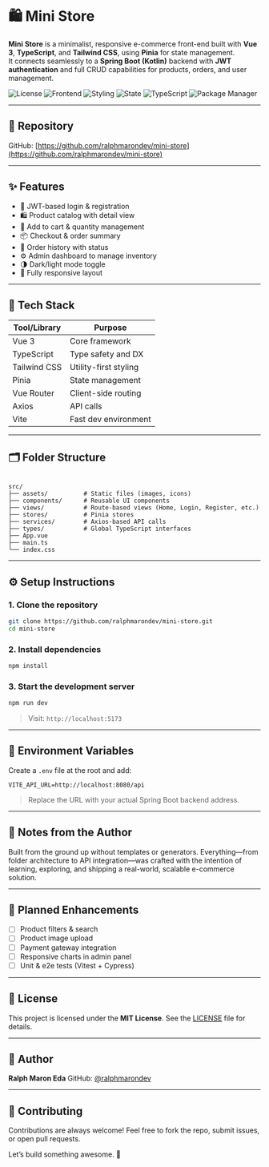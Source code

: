 # 🛍️ Mini Store

**Mini Store** is a minimalist, responsive e-commerce front-end built with **Vue 3**, **TypeScript**, and **Tailwind CSS**, using **Pinia** for state management.  
It connects seamlessly to a **Spring Boot (Kotlin)** backend with **JWT authentication** and full CRUD capabilities for products, orders, and user management.

![License](https://img.shields.io/badge/license-MIT-purple)
![Frontend](https://img.shields.io/badge/frontend-Vue%203-blue)
![Styling](https://img.shields.io/badge/styling-TailwindCSS-38bdf8)
![State](https://img.shields.io/badge/state--management-Pinia-f59e0b)
![TypeScript](https://img.shields.io/badge/language-TypeScript-3178c6)
![Package Manager](https://img.shields.io/badge/package%20manager-NPM-red)

---

## 🔗 Repository

GitHub: [https://github.com/ralphmarondev/mini-store](https://github.com/ralphmarondev/mini-store)

---

## ✨ Features

* 🔐 JWT-based login & registration
* 🛍️ Product catalog with detail view
* 🧺 Add to cart & quantity management
* 📦 Checkout & order summary
* 📜 Order history with status
* ⚙️ Admin dashboard to manage inventory
* 🌗 Dark/light mode toggle
* 📱 Fully responsive layout

---

## 🧱 Tech Stack

| Tool/Library    | Purpose                        |
|----------------|--------------------------------|
| Vue 3           | Core framework                 |
| TypeScript      | Type safety and DX             |
| Tailwind CSS    | Utility-first styling          |
| Pinia           | State management               |
| Vue Router      | Client-side routing            |
| Axios           | API calls                      |
| Vite            | Fast dev environment           |

---

## 🗂️ Folder Structure

```

src/
├── assets/          # Static files (images, icons)
├── components/      # Reusable UI components
├── views/           # Route-based views (Home, Login, Register, etc.)
├── stores/          # Pinia stores
├── services/        # Axios-based API calls
├── types/           # Global TypeScript interfaces
├── App.vue
├── main.ts
└── index.css

````

---

## ⚙️ Setup Instructions

### 1. Clone the repository

```bash
git clone https://github.com/ralphmarondev/mini-store.git
cd mini-store
````

### 2. Install dependencies

```bash
npm install
```

### 3. Start the development server

```bash
npm run dev
```

> Visit: `http://localhost:5173`

---

## 🔑 Environment Variables

Create a `.env` file at the root and add:

```
VITE_API_URL=http://localhost:8080/api
```

> Replace the URL with your actual Spring Boot backend address.

---

## 🧠 Notes from the Author

Built from the ground up without templates or generators.
Everything—from folder architecture to API integration—was crafted with the intention of learning, exploring, and shipping a real-world, scalable e-commerce solution.

---

## 🔧 Planned Enhancements

* [ ] Product filters & search
* [ ] Product image upload
* [ ] Payment gateway integration
* [ ] Responsive charts in admin panel
* [ ] Unit & e2e tests (Vitest + Cypress)

---

## 📄 License

This project is licensed under the **MIT License**.
See the [LICENSE](LICENSE.txt) file for details.

---

## 👤 Author

**Ralph Maron Eda**
GitHub: [@ralphmarondev](https://github.com/ralphmarondev)

---

## 🤝 Contributing

Contributions are always welcome!
Feel free to fork the repo, submit issues, or open pull requests.

Let’s build something awesome. 💜
